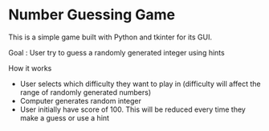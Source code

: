 # Number Guessing Game
This is a simple game built with Python and tkinter for its GUI.

Goal : User try to guess a randomly generated integer using hints

How it works
* User selects which difficulty they want to play in (difficulty will affect the range of randomly generated numbers)
* Computer generates random integer
* User initially have score of 100. This will be reduced every time they make a guess or use a hint

